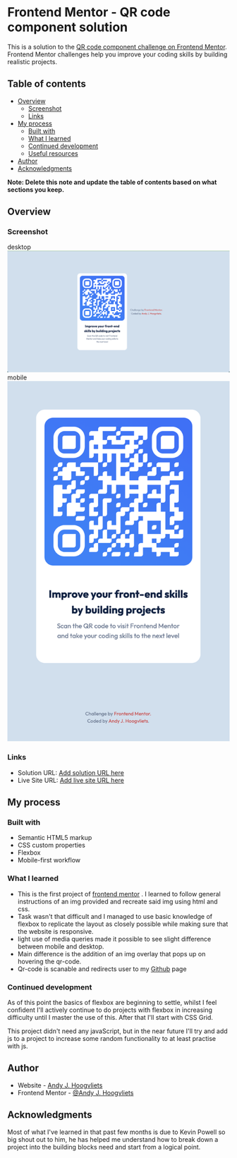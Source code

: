 # Frontend Mentor - QR code component solution

This is a solution to the [QR code component challenge on Frontend Mentor](https://www.frontendmentor.io/challenges/qr-code-component-iux_sIO_H). Frontend Mentor challenges help you improve your coding skills by building realistic projects. 

## Table of contents

- [Overview](#overview)
  - [Screenshot](#screenshot)
  - [Links](#links)
- [My process](#my-process)
  - [Built with](#built-with)
  - [What I learned](#what-i-learned)
  - [Continued development](#continued-development)
  - [Useful resources](#useful-resources)
- [Author](#author)
- [Acknowledgments](#acknowledgments)

**Note: Delete this note and update the table of contents based on what sections you keep.**

## Overview

### Screenshot
desktop
![desktop](./images/Screenshot%20desktop.png)
mobile
![mobile](./images/Screenshot%20mobile.png)

### Links

- Solution URL: [Add solution URL here](https://your-solution-url.com)
- Live Site URL: [Add live site URL here](https://your-live-site-url.com)

## My process

### Built with

- Semantic HTML5 markup
- CSS custom properties
- Flexbox
- Mobile-first workflow

### What I learned

- This is the first project of [frontend mentor](https://frontendmentor.io) .
I learned to follow general instructions of an img provided and recreate said img using html and css.
- Task wasn't that difficult and I managed to use basic knowledge of flexbox to replicate the layout as closely possible while making sure that the website is responsive. 
- light use of media queries made it possible to see slight difference between mobile and desktop. 
- Main difference is the addition of an img overlay that pops up on hovering the qr-code.
- Qr-code is scanable and redirects user to my [Github](https://github.com/Awesomejenkins) page

### Continued development

As of this point the basics of flexbox are beginning to settle, whilst I feel confident I'll actively continue to do projects with flexbox in increasing difficulty until I master the use of this. After that I'll start with CSS Grid.

This project didn't need any javaScript, but in the near future I'll try and add js to a project to increase some random functionality to at least practise with js.

## Author

- Website - [Andy J. Hoogvliets](https://github.com/Awesomejenkins)
- Frontend Mentor - [@Andy J. Hoogvliets](https://www.frontendmentor.io/profile/Awesomejenkins)

## Acknowledgments

Most of what I've learned in that past few months is due to Kevin Powell  so big shout out to him, he has helped me understand how to break down a project into the building blocks need and start from a logical point.